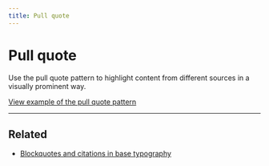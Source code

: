 ```yaml
---
title: Pull quote
---
```


# Pull quote

Use the pull quote pattern to highlight content from different sources in a 
visually prominent way.

<a href="https://vanilla-framework.github.io/vanilla-framework/examples/patterns/pull-quotes"
    class="js-example">
    View example of the pull quote pattern
</a>

<hr />

## Related

* [Blockquotes and citations in base typography](/base/typography/#blockquotes-and-citations)
